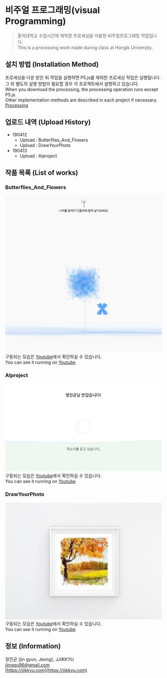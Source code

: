 # 비주얼 프로그래밍(visual Programming)
> 홍익대학교 수업시간에 제작한 프로세싱을 이용한 비주얼프로그래밍 작업입니다.  
> This is a processing work made during class at Hongik University.  
  
## 설치 방법 (Installation Method)

프로세싱을 다운 받은 뒤 작업을 실행하면 P5.js를 제외한 프로세싱 작업은 실행됩니다.  
그 외 별도의 실행 방법이 필요할 경우 각 프로젝트에서 설명하고 있습니다.  
When you download the processing, the processing operation runs except P5.js.  
Other implementation methods are described in each project if necessary.  
[Processing](https://processing.org/)
  
## 업로드 내역 (Upload History)

* 190412
    * Upload : Butterflies_And_Flowers
    * Upload : DrawYourPhoto
* 190413
    * Upload : AIproject
  
## 작품 목록 (List of works)
  
### Butterflies_And_Flowers

![butterfliesAndFlowersImages](./181029_Butterflies_And_Flowers/img/1.jpg)  
구동되는 모습은 [Youtube](https://www.youtube.com/watch?v=l9yPad29zv0)에서 확인하실 수 있습니다.  
You can see it running on [Youtube](https://www.youtube.com/watch?v=l9yPad29zv0)  

### AIproject

![AIproject1](./181213_AIproject/img/2.jpg)  
구동되는 모습은 [Youtube](https://www.youtube.com/watch?v=R6CeMo8WluY)에서 확인하실 수 있습니다.  
You can see it running on [Youtube](https://www.youtube.com/watch?v=R6CeMo8WluY)  

### DrawYourPhoto

![drawYourPhotoImages](./190411_DrawYourPhoto/img/1.jpg)  
구동되는 모습은 [Youtube](https://www.youtube.com/watch?v=q8hBu7vh1_g)에서 확인하실 수 있습니다.  
You can see it running on [Youtube](https://www.youtube.com/watch?v=q8hBu7vh1_g)  
  
## 정보 (Information)

정진균 (jin gyun, Jeong), JJIKKYU  
jjinggu96@gmail.com  
[https://jjikkyu.com](https://jjikkyu.com)  


